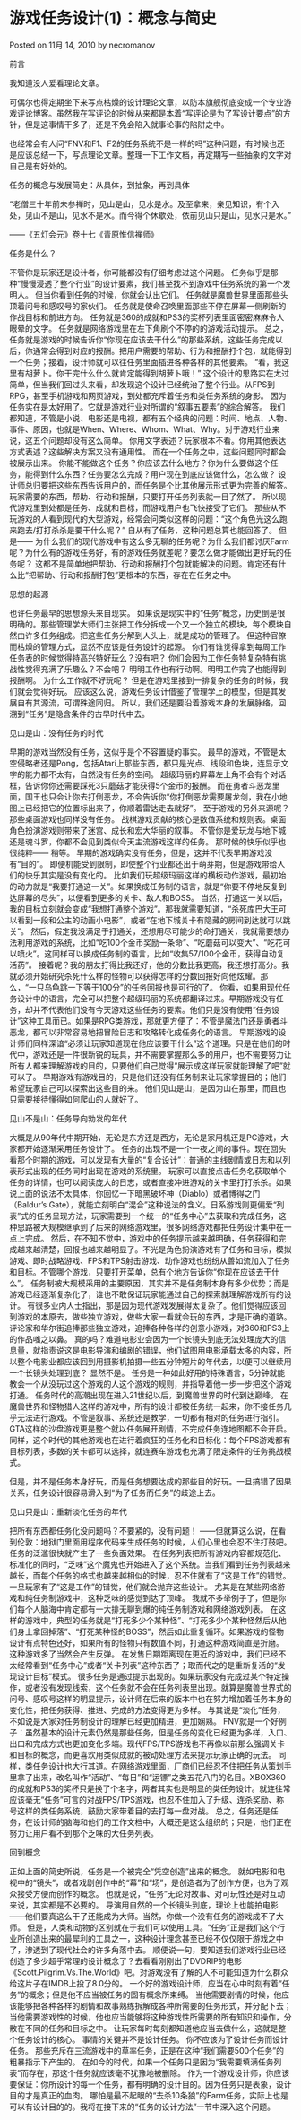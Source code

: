 # 游戏任务设计(1)：概念与简史
Posted on 11月 14, 2010	by necromanov

前言

我知道没人爱看理论文章。

可偶尔也得定期坐下来写点枯燥的设计理论文章，以防本旗舰彻底变成一个专业游戏评论博客。虽然我在写评论的时候从来都是本着“写评论是为了写设计要点”的方针，但是这事情干多了，还是不免会陷入就事论事的陷阱之中。

也经常会有人问“FNV和F1、F2的任务系统不是一样的吗”这种问题，有时候也还是应该总结一下，写点理论文章。整理一下工作文档，再定期写一些抽象的文字对自己是有好处的。

任务的概念与发展简史：从具体，到抽象，再到具体

“老僧三十年前未参禅时，见山是山，见水是水。及至拿来，亲见知识，有个入处，见山不是山，见水不是水。而今得个休歇处，依前见山只是山，见水只是水。”

——《五灯会元》卷十七《青原惟信禅师》

任务是什么？

不管你是玩家还是设计者，你可能都没有仔细考虑过这个问题。
任务似乎是那种“慢慢浸透了整个行业”的设计要素，我们甚至找不到游戏中任务系统的第一个发明人。
但当你看到任务的时候，你就会认出它们。
任务就是魔兽世界里面那些头顶着问号和感叹号的家伙们。
任务就是使命召唤里面那些不停在屏幕一侧刷新的作战目标和前进方向。
任务就是360的成就和PS3的奖杯列表里面密密麻麻令人眼晕的文字。
任务就是网络游戏里在左下角刷个不停的的游戏活动提示。
总之，任务就是游戏的时候告诉你“你现在应该去干什么”的那些系统，这些任务完成以后，你通常会得到对应的报酬。把用户需要的帮助、行为和报酬打个包，就能得到一个任务；接着，设计师就可以往任务里面插进各种各样的其他要素。
“看，我这里有胡萝卜。你干完什么什么就肯定能得到胡萝卜哦！”
这个设计的思路实在太过简单，但当我们回过头来看，却发现这个设计已经统治了整个行业。从FPS到RPG，甚至手机游戏和网页游戏，到处都充斥着任务和类任务系统的身影。
因为任务实在是太好用了。它就是游戏行业对所谓的“叙事五要素”的综合解答。
我们都知道，不管是小说、电影还是电视，都有五个经典的问题：时间、地点、人物、事件、原因，也就是When、Where、Whom、What、Why。对于游戏行业来说，这五个问题却没有这么简单。
你用文字表述？玩家根本不看。你用其他表达方式表述？这些解决方案又没有通用性。
而在一个任务之中，这些问题同时都会被展示出来。
你能不能做这个任务？你应该去什么地方？你为什么要做这个任务，能得到什么东西？任务要怎么完成？用户现在到底应该做什么，怎么做？
设计师总归要把这些东西告诉用户的，而任务是个比其他展示形式更为完善的解答。
玩家需要的东西，帮助、行动和报酬，只要打开任务列表就一目了然了。
所以现代游戏里到处都是任务、成就和目标，而游戏用户也飞快接受了它们。
那些从不玩游戏的人看到现代的大型游戏，经常会问类似这样的问题：“这个角色光这么跑来跑去/打打杀杀是要干什么呢？”
自从有了任务，这种问题总算也能回答了。
但是——
为什么我们的现代游戏中有这么多无聊的任务呢？为什么我们都讨厌Farm呢？为什么有的游戏任务好，有的游戏任务就差呢？要怎么做才能做出更好玩的任务呢？
这都不是简单地把帮助、行动和报酬打个包就能解决的问题。肯定还有什么比“把帮助、行动和报酬打包”更根本的东西，存在在任务之中。

思想的起源

也许任务最早的思想源头来自现实。
如果说是现实中的“任务”概念，历史倒是很明确的。那些管理学大师们主张把工作分拆成一个又一个独立的模块，每个模块自然由许多任务组成。把这些任务分解到人头上，就是成功的管理了。
但这种官僚而枯燥的管理方式，显然不应该是任务设计的起源。
你们有谁觉得拿到每周工作任务表的时候觉得特高兴特好玩么？没有吧？
你们会因为工作任务特复杂特有挑战性觉得充满了乐趣么？不会吧？
明明工作也有行动啊。明明工作完了也能得到报酬啊。
为什么工作就不好玩呢？
但是在游戏里接到一排复杂的任务的时候，我们就会觉得好玩。
应该这么说，游戏任务设计借鉴了管理学上的模型，但是其发展自有其源流，可谓殊途同归。
所以，我们还是要沿着游戏本身的发展脉络，回溯到“任务”是隐含条件的古早时代中去。

见山是山：没有任务的时代

早期的游戏当然没有任务，这似乎是个不容置疑的事实。
最早的游戏，不管是太空侵略者还是Pong，包括Atari上那些东西，都只是光点、线段和色块，连显示文字的能力都不太有，自然没有任务的空间。
超级玛丽的屏幕左上角不会有个对话框，告诉你你还需要踩死3只蘑菇才能获得5个金币的报酬。
而在勇者斗恶龙里面，国王也只会让你去打倒恶龙，不会告诉你“你打倒恶龙需要屠龙剑，我在小地图上已经把它的位置标出来了，你顺着雷达走去就好”。
至于游戏的另外来源呢？那些桌面游戏也同样没有任务。
战棋游戏贡献的核心是数值系统和规则表。桌面角色扮演游戏则带来了迷宫、成长和宏大华丽的叙事。
不管你是爱玩龙与地下城还是魂斗罗，你都不会见到类似今天主流游戏这样的任务。
那时候的快乐似乎也很纯粹——
稍等。
早期的游戏确实没有任务，但是，这并不代表早期游戏没有“目的”。
即便机能受到限制，即使整个行业都还出于萌芽期，但是游戏带给人们的快乐其实是没有变化的。
比如我们玩超级玛丽这样的横板动作游戏，最初始的动力就是“我要打通这一关”。如果换成任务制的语言，就是“你要不停地反复到达屏幕的尽头”，以便看到更多的关卡、敌人和BOSS。
当然，打通这一关以后，我的目标立刻就会变成“我想打通整个游戏”。那我就需要知道，“杀死库巴大王可以看到一段和公主的动画小电影”，或者“在地下城关卡有隐藏的房间到达就可以跳关”。
然后，假定我没满足于打通关，还想用尽可能少的命打通关，我就需要想办法利用游戏的系统，比如“吃100个金币奖励一条命”、“吃蘑菇可以变大”、“吃花可以喷火”。这同样可以换成任务制的语言，比如“收集57/100个金币，获得自动复活药”。
接着呢？我的朋友打得比我还好，他的分数比我更高，我还想打高分。我就必须开始研究杀死什么样的怪物可以获得怎样的分数回报好向他炫耀。那么，“一只乌龟跳一下等于100分”的任务回报也是可行的了。
你看，如果用现代任务设计中的语言，完全可以把整个超级玛丽的系统都翻译过来。早期游戏没有任务，却并不代表他们没有今天游戏这些任务的要素。他们只是没有使用“任务设计”这种工具而已。如果是RPG类游戏，那就更方便了：不管是魔法门还是勇者斗恶龙，都可以非常容易地把冒险日志和攻略转化成任务化的语言。
早期游戏的设计师们同样深谙“必须让玩家知道现在他应该要干什么”这个道理。只是在他们的时代中，游戏还是一件很新锐的玩具，并不需要掌握那么多的用户，也不需要努力让所有人都来理解游戏的目的，只要他们自己觉得“展示成这样玩家就能理解了吧”就可以了。
早期游戏有游戏目的，只是他们还没有任务制来让玩家掌握目的；他们希望玩家自己可以探索出这些目的来。
他们见山是山，是因为山在那里，而且也只需要接待懂得如何爬山的人就好了。

见山不是山：任务导向勃发的年代

大概是从90年代中期开始，无论是东方还是西方，无论是家用机还是PC游戏，大家都开始逐渐采用任务设计了。
任务的出现不是一个一夜之间的事件。现在回头看那个时期的游戏，可以发现有大量的“复合设计”：普通的主线剧情或日志和以列表形式出现的任务同时出现在游戏的系统里。
玩家可以直接点击任务名获取单个任务的详情，也可以阅读庞大的日志，或者直接冲进游戏的关卡里打打杀杀。如果说上面的说法不太具体，你回忆一下暗黑破坏神（Diablo）或者博得之门（Baldur’s Gate），就能立刻明白“混合”这种说法的含义。日系游戏则更偏爱“列表”式的任务呈现方法，玩家需要到一个统一的“任务中心”去获取和完成任务，这种思路被大规模继承到了后来的网络游戏里，很多网络游戏都把任务设计集中在一点上完成。
然后，在不知不觉中，游戏中的任务提示越来越明确，任务获得和完成越来越清楚，回报也越来越明显了。不光是角色扮演游戏有了任务和目标，模拟游戏、即时战略游戏、FPS和TPS射击游戏、动作游戏也纷纷从善如流加入了任务和目标。不管哪个游戏，只要打开菜单，总有个地方告诉你“你现在应该去干什么”。
任务制被大规模采用的主要原因，其实并不是任务制本身有多少优势；而是游戏已经逐渐复杂化了，谁也不敢保证玩家能通过自己的探索就理解游戏所有的设计。
有很多业内人士指出，那是因为现代游戏发展得太复杂了。他们觉得应该回到游戏的本原去，做些独立游戏，做些大家一看就会玩的东西，才是正确的道路。评论家和华尔街追捧那些独立游戏，追捧各种各样的创意小游戏，对360和PS3上的作品嗤之以鼻。
真的吗？难道电影业会因为一个长镜头到底无法处理庞大的信息量，就指责说这是电影导演和编剧的错误，他们试图用电影承载太多的内容，所以整个电影业都应该回到用摄影机拍摄一些五分钟短片的年代去，以便可以继续用一个长镜头处理到底？
显然不是。
任务是一种如此好用的特殊语言，5分钟就能教会一个从没玩过这个游戏的人这个游戏的规则，并指导着他一步一步把这个游戏打通。
任务时代的高潮出现在进入21世纪以后，到魔兽世界的时代到达巅峰。
在魔兽世界和怪物猎人这样的游戏中，所有的设计都被任务统一起来，你不接任务几乎无法进行游戏。不管是叙事、系统还是教学，一切都有相对的任务进行指引。GTA这样的沙盘游戏更是整个就以任务展开剧情，不完成任务连地图都不会开启。
同样，这个时代的其他游戏也在进行着疯狂的任务化和目标化：每个FPS游戏都有目标列表，多数的关卡都可以选择，就连赛车游戏也充满了限定条件的任务挑战模式。

但是，并不是任务本身好玩，而是任务想要达成的那些目的好玩。一旦搞错了因果关系，任务设计很容易滑入到“为了任务而任务”的歧途上去。

见山只是山：重新淡化任务的年代

把所有东西都任务化没问题吗？不要紧的，没有问题！
——但就算这么说，在看到伦敦：地狱门里面用程序代码来生成任务的时候，人们心里也会忍不住打鼓吧。
任务的泛滥很快就产生了一些负面效果。
在任务列表把所有游戏内容都规范化、标准化的同时，“乏味”这个魔鬼也开始进入了这个系统。当我们看到任务列表越来越长，而每个任务的格式也越来越相似的时候，忍不住就有了“这是工作”的错觉。一旦玩家有了“这是工作”的错觉，他们就会抛弃这些设计。
尤其是在某些网络游戏和纯任务制游戏中，这种乏味的感觉到达了顶峰。
我就不多举例子了，但是你们每个人脑海中肯定都有一大排无聊到爆的纯任务制游戏和网络游戏列表。
在这样的游戏中，典型的任务就是“打死多少个某种怪”、“打死多少个某种怪然后从他们身上拿回掉落”、“打死某种怪的BOSS”，然后如此重复循环。如果游戏的怪物设计有点特色还好，如果所有的怪物只有数值不同，打通这种游戏简直是折磨。
这种游戏多了当然会产生反弹。
在发售日期距离现在更近的游戏中，我们已经不太经常看到“任务中心”或者“关卡列表”这种东西了；取而代之的是重新复活的“发现设计目标”模式。
很多任务是通过提示出现的。如果玩家没有完成过某个特定操作，或者没有发现线索，这个任务就不会在任务列表里出现。就算是魔兽世界式的问号、感叹号这样的明显提示，设计师在后来的版本中也在努力增加着任务本身的变化性，把任务获得、推进、完成的方法变得更为多样。
与其说是“淡化”任务，不如说是大家对任务制设计的理解已经更加精进，更加娴熟。
FNV就是一个好例子：虽然基本的设计元素仍然是那些任务，但是任务的变化已经更为多样，入口、出口和完成方式也更加变化多端。现代FPS/TPS游戏也不再像以前那么强调关卡和目标的概念，而更喜欢用类似成就的被动处理方法来提示玩家正确的玩法。
同样，类任务设计也大行其道。在网络游戏里面，厂商们已经忍不住把任务从策划手里拿了出来，改名叫作“活动”、“每日”和“运镖”之类五花八门的名目。XBOX360的成就和PS3的奖杯只是换了个名字，两者其实也是明显的类任务设计。就连往常应该毫无“任务”可言的对战FPS/TPS游戏，也忍不住加入了升级、连杀奖励、称号这样的类任务系统，鼓励大家带着目的去打每一盘对战。
总之，任务还是任务，在设计师的脑海和他们的工作文档中，大概还是这么组织的；只是，他们正在努力让用户看不到那个乏味的大任务列表。

回到概念

正如上面的简史所说，任务是一个被完全“凭空创造”出来的概念。
就如电影和电视中的“镜头”，或者戏剧创作中的“幕”和“场”，是创造者为了创作方便，也为了观众接受方便而创作的概念。
也就是说，“任务”无论对故事、对可玩性还是对互动来说，其实都是不必要的。
导演用自然的一个长镜头到底，理论上也能拍电影——他们要真这么干了还能成为大师。当然，你做一个没有任务的游戏成不了大师。
但是，人类和动物的区别就在于我们可以使用工具。“任务”正是我们这个行业所创造出来的最犀利的工具之一，这种设计理念甚至已经不仅仅限于游戏之中了，渗透到了现代社会的许多角落中去。
顺便说一句，要知道我们游戏行业已经创造了多少超乎常理的设计概念了？去看看刚刚出了DVDRIP的电影《Scott.Pilgrim.Vs.The.World》吧。对游戏没有了解的人不可能知道为什么群众给这片子在IMDB上投了8.0分的。
一个好的游戏设计师，应当在心中时刻有着“任务”的概念；但是他不应当被任务的固有概念所束缚。
当他需要剧情的时候，他应该能够把各种各样的剧情和故事熟练拆解成各种所需要的任务形式，并分配下去；当他需要游戏性的时候，他也应当能够将这种游戏性所需要的所有知识和操作，分散在不同的任务和目标之中。
让玩家每时每刻都知道他应当去做什么，这就是整个任务设计的核心。
事情的关键并不是设计任务。
你不应该为了设计任务而设计任务。
那些充斥在三流游戏中的草率任务，正是在这种“我们需要500个任务”的粗暴指示下产生的。
在如今的时代，如果一个任务只是因为“我需要填满任务列表”而存在，那这个任务就应该毫不犹豫地被删除。
作为一个游戏设计师，你应该要保证：你所设计的每一个任务，都有明确的设计目的。因为任务只是表象，设计目的才是真正的血肉。
哪怕是最不起眼的“去杀10条狼”的Farm任务，实际上也是可以有设计目的的。我将在接下来的“任务的设计方法”一节中深入这个问题。
